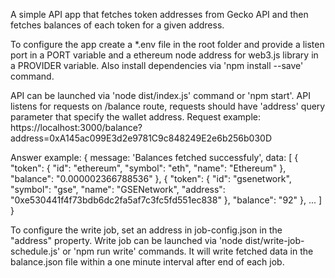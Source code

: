 A simple API app that fetches token addresses from Gecko API and then fetches balances of each token for a given address.

To configure the app create a *.env file in the root folder and provide a listen port in a PORT variable and a ethereum node address for web3.js library in a PROVIDER variable. Also install dependencies via 'npm install --save' command.

API can be launched via 'node dist/index.js' command or 'npm start'.
API listens for requests on /balance route, requests should have 'address' query parameter that specify the wallet address.
Request example:
https://localhost:3000/balance?address=0xA145ac099E3d2e9781C9c848249E2e6b256b030D

Answer example:
{
        message: 'Balances fetched successfuly',
        data: [
            {
                "token": {
                    "id": "ethereum",
                    "symbol": "eth",
                    "name": "Ethereum"
                },
                "balance": "0.000002366788536"
            },
            {
                "token": {
                    "id": "gsenetwork",
                    "symbol": "gse",
                    "name": "GSENetwork",
                    "address": "0xe530441f4f73bdb6dc2fa5af7c3fc5fd551ec838"
                },
                "balance": "92"
            },
            ...
        ]
    }

To configure the write job, set an address in job-config.json in the "address" property.
Write job can be launched via 'node dist/write-job-schedule.js' or 'npm run write' commands. It will write fetched data in the balance.json file within a one minute interval after end of each job.
